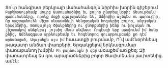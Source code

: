 
Տո՛ւր հանգիստ բերկրալի մահահանգոյն նիրհիս
խորին գիշերում`
Բարեխօսութեամբ սուրբ Աստուածածնիդ եւ
բոլոր ընտրեալների:
Տեսութեանս պատուհանները, որոնք մտքի
զգայարաններ են,
Ամփոփիր այնպէս ու պարուրիր,
Որ պաշտպանուեն միշտ անսասանելի
Կենցաղական հոգսերից բոլոր, անրջական
երազներից,
Խռովայոյզ ծփանքներից ու ցնորքներից խենթ ու
խոլական
Ու յիշատակով աներկբայ յոյսիդ մնան անվնաս:
Որպէսզի երբ սթափուեմ իմ ծանր քնից,
Ամենազգաստ արթնութեամբ եւ հոգենորոգ
զուարթութեամբ քո դէմ արձանացած,
Աղաչանքն այս իմ` հաւատքի բուրմամբ,
Ո՜վ ամէնօրհնեալ թագաւոր անճառ փառքերի,
Երգակցելով երկնագումար փառաբանող խմբին`
Քո բարձունքն ի վեր` առաքեմ առ քեզ:
Զի փառաւորեալ ես դու արարածներից բոլոր
Յաւիտեանս յաւիտենից. ամէն:



